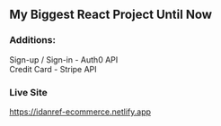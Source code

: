 ## My Biggest React Project Until Now
### Additions: <br>
Sign-up / Sign-in - Auth0 API <br>
Credit Card - Stripe API <br>

### Live Site
https://idanref-ecommerce.netlify.app

